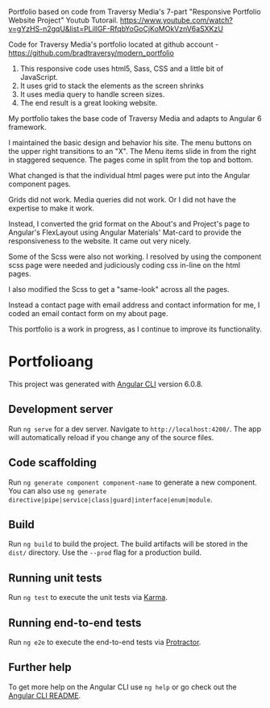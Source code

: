 Portfolio based on code from Traversy Media's 7-part "Responsive Portfolio Website Project" Youtub Tutorail.
https://www.youtube.com/watch?v=gYzHS-n2gqU&list=PLillGF-RfqbYoGoCjKoMOkVznV6aSXKzU

Code for Traversy Media's portfolio located at github account - https://github.com/bradtraversy/modern_portfolio
  1.  This responsive code uses html5, Sass, CSS and a little bit of JavaScript.
  2.  It uses grid to stack the elements as the screen shrinks
  3.  It uses media query to handle screen sizes.  
  4.  The end result is a great looking website.
  
My portfolio takes the base code of Traversy Media and adapts to Angular 6 framework.

I maintained the basic design and behavior his site.  The menu buttons on the upper right transitions to an "X".  The Menu items slide in from the right in staggered sequence.  The pages come in split from the top and bottom.

What changed is that the individual html pages were put into the Angular component pages. 

Grids did not work.  Media queries did not work.  Or I did not have the expertise to make it work.

Instead, I converted the grid format on the About's and Project's page to Angular's FlexLayout using Angular Materials' Mat-card to provide the responsiveness to the website.  It came out very nicely.

Some of the Scss were also not working. I resolved by using the component scss page were needed and judiciously coding css in-line on the html pages.

I also modified the Scss to get a "same-look" across all the pages.

Instead a contact page with email address and contact information for me, I coded an email contact form on my about page.  

This portfolio is a work in progress, as I continue to improve its functionality.


# Portfolioang

This project was generated with [Angular CLI](https://github.com/angular/angular-cli) version 6.0.8.

## Development server

Run `ng serve` for a dev server. Navigate to `http://localhost:4200/`. The app will automatically reload if you change any of the source files.

## Code scaffolding

Run `ng generate component component-name` to generate a new component. You can also use `ng generate directive|pipe|service|class|guard|interface|enum|module`.

## Build

Run `ng build` to build the project. The build artifacts will be stored in the `dist/` directory. Use the `--prod` flag for a production build.

## Running unit tests

Run `ng test` to execute the unit tests via [Karma](https://karma-runner.github.io).

## Running end-to-end tests

Run `ng e2e` to execute the end-to-end tests via [Protractor](http://www.protractortest.org/).

## Further help

To get more help on the Angular CLI use `ng help` or go check out the [Angular CLI README](https://github.com/angular/angular-cli/blob/master/README.md).
